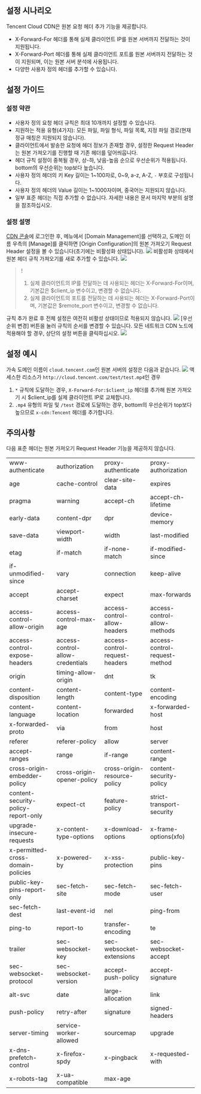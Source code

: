 
## 설정 시나리오

Tencent Cloud CDN은 원본 요청 헤더 추가 기능을 제공합니다.

- X-Forward-For 헤더를 통해 실제 클라이언트 IP를 원본 서버까지 전달하는 것이 지원됩니다.
- X-Forward-Port 헤더를 통해 실제 클라이언트 포트를 원본 서버까지 전달하는 것이 지원되며, 이는 원본 서버 분석에 사용됩니다.
- 다양한 사용자 정의 헤더를 추가할 수 있습니다.

## 설정 가이드

### 설정 약관

- 사용자 정의 요청 헤더 규칙은 최대 10개까지 설정할 수 있습니다.
- 지원하는 적용 유형(4가지): 모든 파일, 파일 형식, 파일 목록, 지정 파일 경로(현재 정규 매칭은 지원되지 않습니다).
- 클라이언트에서 발송한 요청에 헤더 정보가 존재할 경우, 설정한 Request Header는 원본 가져오기를 진행할 때 기존 헤더를 덮어씌웁니다.
- 헤더 규칙 설정이 중복될 경우, 상-하, 낮음-높음 순으로 우선순위가 적용됩니다. bottom의 우선순위는 top보다 높습니다.
- 사용자 정의 헤더의 키 Key 길이는 1~100자로, 0~9, a-z, A-Z, `-` 부호로 구성됩니다.
- 사용자 정의 헤더의 Value 길이는 1~1000자이며, 중국어는 지원되지 않습니다.
- 일부 표준 헤더는 직접 추가할 수 없습니다. 자세한 내용은 문서 마지막 부분의 설명을 참조하십시오.

### 설정 설명

[CDN 콘솔](https://console.cloud.tencent.com/cdn)에 로그인한 후, 메뉴에서 [Domain Management]를 선택하고, 도메인 이름 우측의 [Manage]를 클릭하면 [Origin Configuration]의 원본 가져오기 Request Header 설정을 볼 수 있습니다(초기에는 비활성화 상태입니다).
![](https://main.qcloudimg.com/raw/c41a39a9a851fbe3778ca325edc2e3f8.png)
비활성화 상태에서 원본 헤더 규칙 가져오기를 새로 추가할 수 있습니다.
![](https://main.qcloudimg.com/raw/e2972a9d697e45b3f081b68ea5e6badb.png)

> !
> 1. 실제 클라이언트의 IP를 전달하는 데 사용되는 헤더는 X-Forward-For이며, 기본값은 $client_ip 변수이고, 변경할 수 없습니다.
> 2. 실제 클라이언트의 포트를 전달하는 데 사용되는 헤더는 X-Forward-Port이며, 기본값은 $remote_port 변수이고, 변경할 수 없습니다.

규칙 추가 완료 후 전체 설정은 여전히 비활성 상태이므로 적용되지 않습니다.
![](https://main.qcloudimg.com/raw/10c8061c2e98c8828e3b153c028db86e.png)
[우선순위 변경] 버튼을 눌러 규칙의 순서를 변경할 수 있습니다. 모든 네트워크 CDN 노드에 적용해야 할 경우, 상단의 설정 버튼을 클릭하십시오.
![](https://main.qcloudimg.com/raw/10c8061c2e98c8828e3b153c028db86e.png)

## 설정 예시

가속 도메인 이름이 `cloud.tencent.com`인 원본 서버의 설정은 다음과 같습니다.
![](https://main.qcloudimg.com/raw/397759f6f138183d3f1ba60b33c7effc.png)
액세스한 리소스가 `http://cloud.tencent.com/test/test.mp4`인 경우
1. `*` 규칙에 도달하는 경우, `X-Forward-For:$client_ip` 헤더를 추가해 원본 가져오기 시 $client_ip를 실제 클라이언트 IP로 교체합니다.
2. `.mp4` 유형의 파일 및 `/test` 경로에 도달하는 경우, bottom의 우선순위가 top보다 높으므로 `x-cdn:Tencent` 헤더를 추가합니다.

## 주의사항

다음 표준 헤더는 원본 가져오기 Request Header 기능을 제공하지 않습니다.

<table>
<tbody><tr>
<td>www-authenticate</td>
<td>authorization</td>
<td>proxy-authenticate</td>
<td>proxy-authorization</td>
</tr>
<tr>
<td>age</td>
<td>cache-control</td>
<td>clear-site-data</td>
<td>expires</td>
</tr>
<tr>
<td>pragma</td>
<td>warning</td>
<td>accept-ch</td>
<td>accept-ch-lifetime</td>
</tr>
<tr>
<td>early-data</td>
<td>content-dpr</td>
<td>dpr</td>
<td>device-memory</td>
</tr>
<tr>
<td>save-data</td>
<td>viewport-width</td>
<td>width</td>
<td>last-modified</td>
</tr>
<tr>
<td>etag</td>
<td>if-match</td>
<td>if-none-match</td>
<td>if-modified-since</td>
</tr>
<tr>
<td>if-unmodified-since</td>
<td>vary</td>
<td>connection</td>
<td>keep-alive</td>
</tr>
<tr>
<td>accept</td>
<td>accept-charset</td>
<td>expect</td>
<td>max-forwards</td>
</tr>
<tr>
<td>access-control-allow-origin</td>
<td>access-control-max-age</td>
<td>access-control-allow-headers</td>
<td>access-control-allow-methods</td>
</tr>
<tr>
<td>access-control-expose-headers</td>
<td>access-control-allow-credentials</td>
<td>access-control-request-headers</td>
<td>access-control-request-method</td>
</tr>
<tr>
<td>origin</td>
<td>timing-allow-origin</td>
<td>dnt</td>
<td>tk</td>
</tr>
<tr>
<td>content-disposition</td>
<td>content-length</td>
<td>content-type</td>
<td>content-encoding</td>
</tr>
<tr>
<td>content-language</td>
<td>content-location</td>
<td>forwarded</td>
<td>x-forwarded-host</td>
</tr>
<tr>
<td>x-forwarded-proto</td>
<td>via</td>
<td>from</td>
<td>host</td>
</tr>
<tr>
<td>referer</td>
<td>referer-policy</td>
<td>allow</td>
<td>server</td>
</tr>
<tr>
<td>accept-ranges</td>
<td>range</td>
<td>if-range</td>
<td>content-range</td>
</tr>
<tr>
<td>cross-origin-embedder-policy</td>
<td>cross-origin-opener-policy</td>
<td>cross-origin-resource-policy</td>
<td>content-security-policy</td>
</tr>
<tr>
<td>content-security-policy-report-only</td>
<td>expect-ct</td>
<td>feature-policy</td>
<td>strict-transport-security</td>
</tr>
<tr>
<td>upgrade-insecure-requests</td>
<td>x-content-type-options</td>
<td>x-download-options</td>
<td>x-frame-options(xfo)</td>
</tr>
<tr>
<td>x-permitted-cross-domain-policies</td>
<td>x-powered-by</td>
<td>x-xss-protection</td>
<td>public-key-pins</td>
</tr>
<tr>
<td>public-key-pins-report-only</td>
<td>sec-fetch-site</td>
<td>sec-fetch-mode</td>
<td>sec-fetch-user</td>
</tr>
<tr>
<td>sec-fetch-dest</td>
<td>last-event-id</td>
<td>nel</td>
<td>ping-from</td>
</tr>
<tr>
<td>ping-to</td>
<td>report-to</td>
<td>transfer-encoding</td>
<td>te</td>
</tr>
<tr>
<td>trailer</td>
<td>sec-websocket-key</td>
<td>sec-websocket-extensions</td>
<td>sec-websocket-accept</td>
</tr>
<tr>
<td>sec-websocket-protocol</td>
<td>sec-websocket-version</td>
<td>accept-push-policy</td>
<td>accept-signature</td>
</tr>
<tr>
<td>alt-svc</td>
<td>date</td>
<td>large-allocation</td>
<td>link</td>
</tr>
<tr>
<td>push-policy</td>
<td>retry-after</td>
<td>signature</td>
<td>signed-headers</td>
</tr>
<tr>
<td>server-timing</td>
<td>service-worker-allowed</td>
<td>sourcemap</td>
<td>upgrade</td>
</tr>
<tr>
<td>x-dns-prefetch-control</td>
<td>x-firefox-spdy</td>
<td>x-pingback</td>
<td>x-requested-with</td>
</tr>
<tr>
<td>x-robots-tag</td>
<td>x-ua-compatible</td>
<td>max-age</td>
<td></td>
</tr>
</tbody></table>
